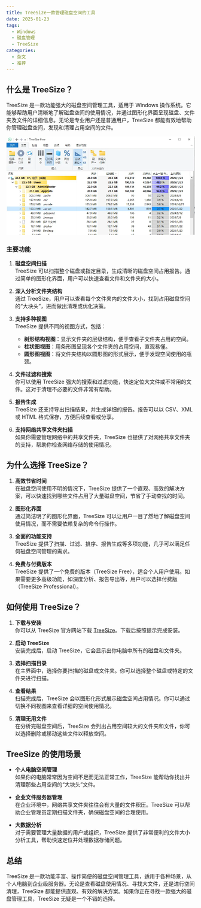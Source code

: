 ```yaml
---
title: TreeSize一款管理磁盘空间的工具
date: 2025-01-23
tags:
  - Windows
  - 磁盘管理
  - TreeSize
categories:
  - 杂文
  - 推荐
---
```


## 什么是 TreeSize？

TreeSize 是一款功能强大的磁盘空间管理工具，适用于 Windows 操作系统。它能够帮助用户清晰地了解磁盘空间的使用情况，并通过图形化界面呈现磁盘、文件夹及文件的详细信息。无论是专业用户还是普通用户，TreeSize 都能有效地帮助你管理磁盘空间，发现和清理占用空间的文件。

![](https://github.com/hfshaobing/picx-images-hosting/raw/master/20250123/Snipaste_2025-01-23_08-36-20.1d54bcrru9j4.webp)

### 主要功能

1. **磁盘空间扫描**  
   TreeSize 可以扫描整个磁盘或指定目录，生成清晰的磁盘空间占用报告。通过简单的图形化界面，用户可以快速查看文件和文件夹的大小。

2. **深入分析文件夹结构**  
   通过 TreeSize，用户可以查看每个文件夹内的文件大小，找到占用磁盘空间的“大块头”，进而做出清理或优化决策。

3. **支持多种视图**  
   TreeSize 提供不同的视图方式，包括：
   - **树形结构视图**：显示文件夹的层级结构，便于查看子文件夹占用的空间。
   - **柱状图视图**：用条形图呈现各个文件夹的占用空间，直观易懂。
   - **圆形图视图**：将文件夹结构以圆形图的形式展示，便于发现空间使用的瓶颈。

4. **文件过滤和搜索**  
   你可以使用 TreeSize 强大的搜索和过滤功能，快速定位大文件或不常用的文件。这对于清理不必要的文件非常有帮助。

5. **报告生成**  
   TreeSize 还支持导出扫描结果，并生成详细的报告。报告可以以 CSV、XML 或 HTML 格式保存，方便后续查看或分享。

6. **支持网络共享文件夹扫描**  
   如果你需要管理网络中的共享文件夹，TreeSize 也提供了对网络共享文件夹的支持，帮助你检查网络存储的使用情况。



## 为什么选择 TreeSize？

1. **高效节省时间**  
   在磁盘空间使用不明的情况下，TreeSize 提供了一个直观、高效的解决方案，可以快速找到哪些文件占用了大量磁盘空间，节省了手动查找的时间。

2. **图形化界面**  
   通过简洁明了的图形化界面，TreeSize 可以让用户一目了然地了解磁盘空间使用情况，而不需要依赖复杂的命令行操作。

3. **全面的功能支持**  
   TreeSize 提供了扫描、过滤、排序、报告生成等多项功能，几乎可以满足任何磁盘空间管理的需求。

4. **免费与付费版本**  
   TreeSize 提供了一个免费的版本（TreeSize Free），适合个人用户使用。如果需要更多高级功能，如深度分析、报告导出等，用户可以选择付费版（TreeSize Professional）。



## 如何使用 TreeSize？

1. **下载与安装**  
   你可以从 TreeSize 官方网站下载 [TreeSize](https://www.jam-software.com/treesize_free)。下载后按照提示完成安装。

2. **启动 TreeSize**  
   安装完成后，启动 TreeSize，它会显示出你电脑中所有的磁盘和文件夹。

3. **选择扫描目录**  
   在主界面中，选择你要扫描的磁盘或文件夹。你可以选择整个磁盘或特定的文件夹进行扫描。

4. **查看结果**  
   扫描完成后，TreeSize 会以图形化形式展示磁盘空间占用情况。你可以通过切换不同视图来查看详细的空间使用情况。

5. **清理无用文件**  
   在分析完磁盘空间后，TreeSize 会列出占用空间较大的文件夹和文件，你可以选择删除或移动这些文件以释放空间。



## TreeSize 的使用场景

- **个人电脑空间管理**  
  如果你的电脑常常因为空间不足而无法正常工作，TreeSize 能帮助你找出并清理那些占用空间的“大块头”文件。

- **企业文件服务器管理**  
  在企业环境中，网络共享文件夹往往会有大量的文件积压。TreeSize 可以帮助企业管理员定期扫描文件夹，确保磁盘空间的合理使用。

- **大数据分析**  
  对于需要管理大量数据的用户或组织，TreeSize 提供了非常便利的文件大小分析工具，帮助快速定位并处理数据存储问题。



## 总结

TreeSize 是一款功能丰富、操作简便的磁盘空间管理工具，适用于各种场景，从个人电脑到企业级服务器。无论是查看磁盘使用情况、寻找大文件，还是进行空间清理，TreeSize 都能提供直观、有效的解决方案。如果你正在寻找一款强大的磁盘管理工具，TreeSize 无疑是一个不错的选择。

